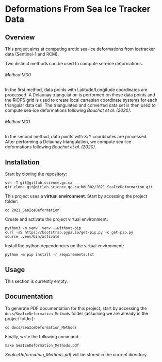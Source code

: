 # Deformations From Sea Ice Tracker Data

## Overview

This project aims at computing arctic sea-ice deformations from icetracker data (Sentinel-1 and RCM). 

Two distinct methods can be used to compute sea-ice deformations. 

###### Method M00

In the first method, data points with Latitude/Longitude coordinates are processed. A Delaunay triangulation is performed on these data points and the RIOPS grid is used to create local cartesian coordinate systems for each triangular data cell. The triangulated and converted data set is then used to compute sea-ice deformations following *Bouchat et al. (2020)*.

###### Method M01

In the second method, data points with X/Y coordinates are processed. After performing a Delaunay triangulation, we compute sea-ice deformations following *Bouchat et al. (2020)*.

## Installation

Start by cloning the repository:

```
ssh -T git@gitlab.science.gc.ca
git clone git@gitlab.science.gc.ca:bdu002/2021_SeaIceDeformation.git
```

This project uses a **virtual environment**. Start by accessing the project folder:

```
cd 2021_SeaIceDeformation
```

Create and activate the project virtual environment:

```
python3 -m venv .venv --without-pip
curl -sS https://bootstrap.pypa.io/get-pip.py -o get-pip.py
source .venv/bin/activate
```

Install the python dependencies on the virtual environment:

```
python -m pip install -r requirements.txt
```

## Usage

This section is currently empty.

## Documentation

To generate PDF documentation for this project, start by accessing the `docs/SeaIceDeformation_Methods` folder (assuming we are already in the project folder):

```
cd docs/SeaIceDeformation_Methods
```

Finally, write the following command:

```
make SeaIceDeformation_Methods.pdf
```

*SeaIceDeformation_Methods.pdf* will be stored in the current directory.
